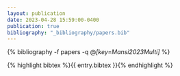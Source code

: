 ```yaml
---
layout: publication
date: 2023-04-28 15:59:00-0400
publication: true
bibliography: "_bibliography/papers.bib"
---
```


{% bibliography -f papers -q @*[key=Mansi2023Multi]* %}

<div class="bibtex hidden">
            {% highlight bibtex %}{{ entry.bibtex }}{% endhighlight %}
</div>